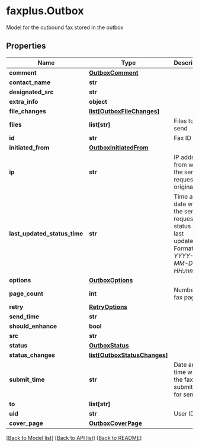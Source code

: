 # faxplus.Outbox
Model for the outbound fax stored in the outbox

## Properties

Name | Type | Description | Notes
------------ | ------------- | ------------- | -------------
**comment** | [**OutboxComment**](OutboxComment.md) |  | [optional] 
**contact_name** | **str** |  | [optional] 
**designated_src** | **str** |  | [optional] 
**extra_info** | **object** |  | [optional] 
**file_changes** | [**list[OutboxFileChanges]**](OutboxFileChanges.md) |  | [optional] 
**files** | **list[str]** | Files to send | [optional] 
**id** | **str** | Fax ID | 
**initiated_from** | [**OutboxInitiatedFrom**](OutboxInitiatedFrom.md) |  | [optional] 
**ip** | **str** | IP address from which the send request originated | [optional] 
**last_updated_status_time** | **str** | Time and date when the send request status was last updated. Format: *YYYY-MM-DD HH:mm:ss* | [optional] 
**options** | [**OutboxOptions**](OutboxOptions.md) |  | [optional] 
**page_count** | **int** | Number of fax pages | [optional] 
**retry** | [**RetryOptions**](RetryOptions.md) |  | [optional] 
**send_time** | **str** |  | [optional] 
**should_enhance** | **bool** |  | [optional] 
**src** | **str** |  | [optional] 
**status** | [**OutboxStatus**](OutboxStatus.md) |  | 
**status_changes** | [**list[OutboxStatusChanges]**](OutboxStatusChanges.md) |  | [optional] 
**submit_time** | **str** | Date and time when the fax was submitted for sending | [optional] 
**to** | **list[str]** |  | [optional] 
**uid** | **str** | User ID | 
**cover_page** | [**OutboxCoverPage**](OutboxCoverPage.md) |  | [optional] 

[[Back to Model list]](../README.md#documentation-for-models) [[Back to API list]](../README.md#documentation-for-api-endpoints) [[Back to README]](../README.md)


